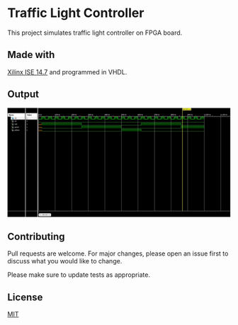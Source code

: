 # Traffic Light Controller

This project simulates traffic light controller on FPGA board.

## Made with

 [Xilinx ISE 14.7](https://www.xilinx.com/support/download/index.html/content/xilinx/en/downloadNav/vivado-design-tools/archive-ise.html) and programmed in VHDL.



## Output

![Output image](/images/Output_traffic_light_controller.JPG)

## Contributing
Pull requests are welcome. For major changes, please open an issue first to discuss what you would like to change.

Please make sure to update tests as appropriate.

## License
[MIT](https://choosealicense.com/licenses/mit/)
